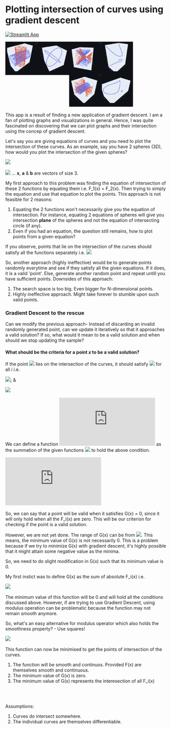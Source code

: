 # Plotting intersection of curves using gradient descent

[![Streamlit App](https://static.streamlit.io/badges/streamlit_badge_black_white.svg)](https://share.streamlit.io/vdivakar/curves-intersection-with-gradient-descent/main/app.py)

<img src="https://github.com/vdivakar/curves-intersection-with-gradient-descent/blob/main/images/2cylinders.png" width=200 align=left>
<img src="https://github.com/vdivakar/curves-intersection-with-gradient-descent/blob/main/images/2doubleCones.png" width=200 align=left>
<img src="https://github.com/vdivakar/curves-intersection-with-gradient-descent/blob/main/images/doubleCone_cylinder.png" width=200>


This app is a result of finding a new application of gradient descent. I am a fan of plotting graphs and visualizations in general.
Hence, I was quite fascinated on discovering that we can plot graphs and their intersection using the concep of gradient descent.

Let's say you are giving equations of curves and you need to plot the intersection of these curves. As an example, say you have 2 spheres (3D), how would you plot the intersection of the given spheres? 

![](https://latex.codecogs.com/svg.latex?F_1(x)=|\textbf{x}-\textbf{a}|^2-R_1^2) 

![](https://latex.codecogs.com/svg.latex?F_2(x)=|\textbf{x}-\textbf{b}|^2-R_2^2)  ... **x**, **a** & **b** are vectors of size 3.



My first approach to this problem was finding the equation of intersection of these 2 functions by equating them i.e. F_1(x) = F_2(x).
Then trying to simply the equation and use that equation to plot the points. 
This approach is not feasible for 2 reasons:
1. Equating the 2 functions won't necessarily give you the equation of intersection. For instance, equating 2 equations of spheres will
give you intersection **plane** of the spheres and not the equation of intersecting circle (if any).
2. Even if you had an equation, the question still remains, how to plot points from a given equation?


If you observe, points that lie on the intersection of the curves should satisfy all the functions separately i.e. 
![](https://latex.codecogs.com/svg.latex?\forall{i}F_i(x)=0) 


So, another approach (highly ineffective) would be to generate points randomly everytime and see if they satisfy all the given equations.
If it does, it is a valid 'point'. Else, generate another random point and repeat untill you have sufficient points.
Downsides of this approach:
1. The search space is too big. Even bigger for N-dimensional points. 
2. Highly ineffective approach. Might take forever to stumble upon such valid points.

### Gradient Descent to the rescue

Can we modify the previous approach- Instead of discarding an invalid randomly generated point, can we update it iteratively so that it
approaches a valid solution? If so, what would it mean to be a valid solution and when should we stop updating the sample?

#### What should be the criteria for a point *x* to be a valid solution?

If the point ![](https://latex.codecogs.com/svg.latex?x^*) lies on the intersection of the curves, it should satisfy 
![](https://latex.codecogs.com/svg.latex?F_i(x^*)=0) for all *i* i.e. 

![](https://latex.codecogs.com/svg.latex?F_1(x^*)=0);  &

![](https://latex.codecogs.com/svg.latex?F_2(x^*)=0) 

We can define a function ![](https://latex.codecogs.com/svg.latex?G(x)) as the summation of the given functions ![](https://latex.codecogs.com/svg.latex?\sum_{}F_i(x)) to hold the above condition.

![](https://latex.codecogs.com/svg.latex?G(x)=F_1(x)+F_2(x))

So, we can say that a point will be valid when it satisfies G(x) = 0, since it will only hold when all the F_i(x) are zero. 
This will be our criterion for checking if the point is a valid solution.

However, we are not yet done. The range of G(x) can be from ![](https://latex.codecogs.com/svg.latex?(-\infty,\infty)). This means,
the minimum value of G(x) is not necessarily 0. This is a problem because if we try to minimize G(x) with gradient descent, it's highly
possible that it might attain some negative value as the minima.

So, we need to do slight modification in G(x) such that its minimum value is 0.

My first instict was to define G(x) as the sum of absolute F_i(x) i.e.

![](https://latex.codecogs.com/svg.latex?G(x)=|F_1(x)|+|F_2(x)|)

The minimum value of this function will be 0 and will hold all the conditions discussed above.
However, if are trying to use Gradient Descent, using modulus operation can be problematic because the function may not remain smooth anymore.

So, what's an easy alternative for modulus operator which also holds the smoothness property? - Use squares!

![](https://latex.codecogs.com/svg.latex?G(x)=(F_1(x))^2+(F_2(x))^2)

This function can now be minimised to get the points of intersection of the curves.
1. The function will be smooth and continuos. Provided F(x) are themselves smooth and continuous.
2. The minimum value of G(x) is zero.
3. The minimum value of G(x) represents the interesection of all F_i(x)


<br>
<br>

Assumptions:
1. Curves do intersect somewhere.
2. The individual curves are themselves differentiable.
















